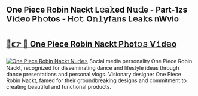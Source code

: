 ## One Piece Robin Nackt L𝚎a𝚔ed N𝚞𝚍e - Part-1zs Vi𝚍𝚎o P𝚑𝚘tos - H𝚘𝚝 O𝚗𝚕yf𝚊ns L𝚎a𝚔s nWvio

# <h2><a href="http://kfccmu.oniu.top/?m=One+Piece+Robin+Nackt">🔗👉 🔴 One Piece Robin Nackt P𝚑ot𝚘𝚜 V𝚒d𝚎o</a></h2>

[![One Piece Robin Nackt Nu𝚍e𝚜](https://i.imgur.com/0qMVB7G.gif)](http://kfccmu.oniu.top/?m=One+Piece+Robin+Nackt)
Social media personality One Piece Robin Nackt, recognized for disseminating dance and lifestyle ideas through dance presentations and personal vlogs. Visionary designer One Piece Robin Nackt, famed for their groundbreaking designs and commitment to creating beautiful and functional products.  

